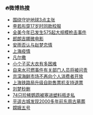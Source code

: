 ### :fire:微博热搜<br>
- <a href="https://s.weibo.com/weibo?q=%23%E5%9B%B4%E7%BB%95%E5%AE%88%E6%8A%A4%E5%9C%B0%E7%90%833%E7%82%B9%E4%B8%BB%E5%BC%A0%23&Refer=new_time">围绕守护地球3点主张</a><br>
- <a href="https://s.weibo.com/weibo?q=%E6%9D%8E%E8%8B%A5%E5%BD%A4%E7%A9%BF17%E5%B2%81%E6%97%B6%E5%90%8C%E6%AC%BE%E6%A0%A1%E6%9C%8D&Refer=top">李若彤穿17岁时同款校服</a><br>
- <a href="https://s.weibo.com/weibo?q=%E5%85%A8%E7%BE%8E%E4%BB%8A%E5%B9%B4%E5%B7%B2%E5%8F%91%E7%94%9F575%E8%B5%B7%E5%A4%A7%E8%A7%84%E6%A8%A1%E6%9E%AA%E5%87%BB%E4%BA%8B%E4%BB%B6&Refer=top">全美今年已发生575起大规模枪击事件</a><br>
- <a href="https://s.weibo.comjavascript:void(0);">郎朗吉娜微电影</a><br>
- <a href="https://s.weibo.com/weibo?q=%E5%AE%89%E9%9B%A8%E5%90%A6%E8%AE%A4%E4%B8%8E%E8%B5%B5%E6%A2%A6%E6%81%8B%E6%83%85&Refer=top">安雨否认与赵梦恋情</a><br>
- <a href="https://s.weibo.com/weibo?q=%E4%B8%8A%E6%B5%B7%E7%96%AB%E6%83%85&Refer=top">上海疫情</a><br>
- <a href="https://s.weibo.com/weibo?q=%23%E5%87%A1%E5%B0%94%E6%92%92%23&Refer=top">凡尔撒</a><br>
- <a href="https://s.weibo.com/weibo?q=%23%E5%B0%8F%E4%B8%AA%E5%AD%90%E4%B9%B0%E5%A4%A7%E8%A1%A3%E6%9C%89%E5%A4%9A%E5%9B%B0%E9%9A%BE%23&Refer=top">小个子买大衣有多困难</a><br>
- <a href="https://s.weibo.com/weibo?q=%23%E8%87%AA%E6%9D%A5%E6%B0%B4%E5%8F%AF%E7%87%83%E4%BA%8B%E4%BB%B6%E6%9C%89%E5%85%B3%E9%83%A8%E9%97%A8%E4%BA%BA%E5%91%98%E5%B0%86%E8%A2%AB%E9%97%AE%E8%B4%A3%23&Refer=top">自来水可燃事件有关部门人员将被问责</a><br>
- <a href="https://s.weibo.com/weibo?q=%E4%BA%AC%E6%B7%B1%E6%B5%B7%E9%B2%9C%E5%B8%82%E5%9C%BA%E4%B8%8D%E5%86%8D%E5%90%91%E4%B8%AA%E4%BA%BA%E6%B6%88%E8%B4%B9%E8%80%85%E5%BC%80%E6%94%BE&Refer=top">京深海鲜市场不再向个人消费者开放</a><br>
- <a href="https://s.weibo.com/weibo?q=%23%E4%B8%8A%E6%B5%B7%E9%93%81%E8%B7%AF%E5%B1%80%E5%8D%87%E7%BA%A7%E8%87%AA%E5%8A%A9%E5%94%AE%E7%A5%A8%E6%9C%BA%E6%94%AF%E6%8C%81%E9%80%80%E7%A5%A8%23&Refer=top">上海铁路局升级自助售票机支持退票</a><br>
- <a href="https://s.weibo.com/weibo?q=%E5%88%98%E6%A2%A6%E7%A7%92%E5%88%A0&Refer=top">刘梦秒删</a><br>
- <a href="https://s.weibo.com/weibo?q=%2374%E5%8F%AA%E7%8F%8D%E7%A8%80%E9%B9%A6%E9%B9%89%E8%A2%AB%E5%A1%9E%E8%BF%9B%E5%A1%91%E6%96%99%E7%93%B6%E8%B5%B0%E7%A7%81%23&Refer=top">74只珍稀鹦鹉被塞进塑料瓶走私</a><br>
- <a href="https://s.weibo.com/weibo?q=%23%E5%B9%B3%E9%81%A5%E5%8F%A4%E5%9F%8E%E5%8F%91%E7%8E%B02000%E5%A4%9A%E5%B9%B4%E5%89%8D%E4%B8%9C%E5%91%A8%E5%8F%A4%E5%A2%93%E8%91%AC%23&Refer=top">平遥古城发现2000多年前东周古墓葬</a><br>
- <a href="https://s.weibo.com/weibo?q=%E5%AB%A6%E5%A8%A5%E4%BA%94%E5%8F%B7&Refer=top">嫦娥五号</a><br>
